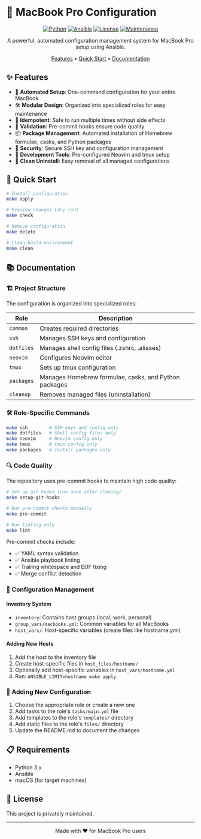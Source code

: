# 🚀 MacBook Pro Configuration

<div align="center">

[![Python](https://img.shields.io/badge/python-3.x-blue.svg)](https://www.python.org/)
[![Ansible](https://img.shields.io/badge/ansible-latest-red.svg)](https://www.ansible.com/)
[![License](https://img.shields.io/badge/license-private-black.svg)](LICENSE)
[![Maintenance](https://img.shields.io/badge/maintained-yes-green.svg)](https://github.com/yourusername/macbook-pro/commits/main)

A powerful, automated configuration management system for MacBook Pro setup using Ansible.

[Features](#features) • [Quick Start](#quick-start) • [Documentation](#documentation)

</div>

## ✨ Features

- 🔧 **Automated Setup**: One-command configuration for your entire MacBook
- 🛠️ **Modular Design**: Organized into specialized roles for easy maintenance
- 🔄 **Idempotent**: Safe to run multiple times without side effects
- 🧪 **Validation**: Pre-commit hooks ensure code quality
- 📦 **Package Management**: Automated installation of Homebrew formulae, casks, and Python packages
- 🔐 **Security**: Secure SSH key and configuration management
- 🎨 **Development Tools**: Pre-configured Neovim and tmux setup
- 🧹 **Clean Uninstall**: Easy removal of all managed configurations

## 🚀 Quick Start

```bash
# Install configuration
make apply

# Preview changes (dry run)
make check

# Remove configuration
make delete

# Clean build environment
make clean
```

## 📚 Documentation

### 🏗️ Project Structure

The configuration is organized into specialized roles:

| Role | Description |
|------|-------------|
| `common` | Creates required directories |
| `ssh` | Manages SSH keys and configuration |
| `dotfiles` | Manages shell config files (.zshrc, .aliases) |
| `neovim` | Configures Neovim editor |
| `tmux` | Sets up tmux configuration |
| `packages` | Manages Homebrew formulae, casks, and Python packages |
| `cleanup` | Removes managed files (uninstallation) |

### 🛠️ Role-Specific Commands

```bash
make ssh        # SSH keys and config only
make dotfiles   # Shell config files only
make neovim     # Neovim config only
make tmux       # tmux config only
make packages   # Install packages only
```

### 🔍 Code Quality

The repository uses pre-commit hooks to maintain high code quality:

```bash
# Set up git hooks (run once after cloning)
make setup-git-hooks

# Run pre-commit checks manually
make pre-commit

# Run linting only
make lint
```

Pre-commit checks include:
- ✅ YAML syntax validation
- ✅ Ansible playbook linting
- ✅ Trailing whitespace and EOF fixing
- ✅ Merge conflict detection

### 🎯 Configuration Management

#### Inventory System
- `inventory`: Contains host groups (local, work, personal)
- `group_vars/macbooks.yml`: Common variables for all MacBooks
- `host_vars/`: Host-specific variables (create files like hostname.yml)

#### Adding New Hosts
1. Add the host to the inventory file
2. Create host-specific files in `host_files/hostname/`
3. Optionally add host-specific variables in `host_vars/hostname.yml`
4. Run: `ANSIBLE_LIMIT=hostname make apply`

### 📝 Adding New Configuration

1. Choose the appropriate role or create a new one
2. Add tasks to the role's `tasks/main.yml` file
3. Add templates to the role's `templates/` directory
4. Add static files to the role's `files/` directory
5. Update the README.md to document the changes

## 📋 Requirements

- Python 3.x
- Ansible
- macOS (for target machines)

## 📄 License

This project is privately maintained.

---

<div align="center">

Made with ❤️ for MacBook Pro users

</div>
